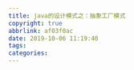 ```yaml
---
title: java的设计模式之：抽象工厂模式
copyright: true
abbrlink: af03f0ac
date: 2019-10-06 11:19:40
tags:
categories:
---
```

